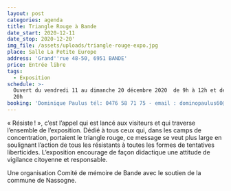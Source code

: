 ```yaml
---
layout: post
categories: agenda
title: Triangle Rouge à Bande
date_start: 2020-12-11
date_stop: 2020-12-20'
img_file: /assets/uploads/triangle-rouge-expo.jpg
place: Salle La Petite Europe
address: 'Grand''rue 48-50, 6951 BANDE'
price: Entrée libre
tags:
  - Exposition
schedule: >-
  Ouvert du vendredi 11 au dimanche 20 décembre 2020  de 9h à 12h et de 14h à
  20h
booking: 'Dominique Paulus tél: 0476 58 71 75 - email : dominopaulus60@gmail.com'
---
```

« Résiste ! », c’est l’appel qui est lancé aux visiteurs et qui traverse l’ensemble de l’exposition. Dédié à tous ceux qui, dans les camps de concentration, portaient le triangle rouge, ce message se veut plus large en soulignant l’action de tous les résistants à toutes les formes de tentatives liberticides. L’exposition encourage de façon didactique une attitude de vigilance citoyenne et responsable.

Une organisation Comité de mémoire de Bande avec le soutien de la commune de Nassogne.